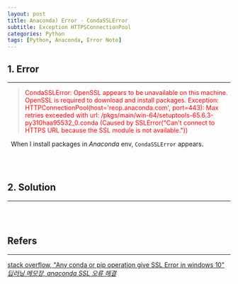 ```yaml
---
layout: post
title: Anaconda) Error - CondaSSLError
subtitle: Exception HTTPSConnectionPool
categories: Python
tags: [Python, Anaconda, Error Note]
---
```

## 1. Error
<hr>

> <span style="color:red">CondaSSLError: OpenSSL appears to be unavailable on this machine. OpenSSL is required to download and install packages.</span>
> <span style="color:red">Exception: HTTPConnectionPool(host='reop.anaconda.com', port=443): Max retries exceeded with url: /pkgs/main/win-64/setuptools-65.6.3-py310haa95532_0.conda (Caused by SSLError("Can't connect to HTTPS URL because the SSL module is not available."))</span>

&nbsp;&nbsp;When I install packages in <i>Anaconda</i> env, `CondaSSLError` appears.

<br/><br/>

## 2. Solution
<hr>

<br/><br/>

## Refers
<hr>
<a href = "https://stackoverflow.com/questions/55185945/any-conda-or-pip-operation-give-ssl-error-in-windows-10">stack overflow, "Any conda or pip operation give SSL Error in windows 10" </a><br/>
<a href = "https://gldmg.tistory.com/142"><i>딥러닝 메모장, anaconda SSL 오류 해결</i> </a><br/>
